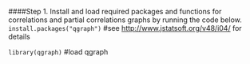 ####Step 1. Install and load required packages and functions for correlations and partial correlations graphs by running the code below.
`install.packages("qgraph")` #see http://www.jstatsoft.org/v48/i04/ for details 

`library(qgraph)` #load qgraph
